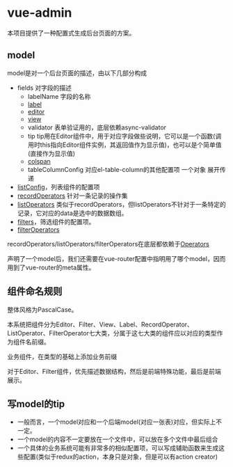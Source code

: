 # vue-admin

本项目提供了一种配置式生成后台页面的方案。

## model

model是对一个后台页面的描述，由以下几部分构成

* fields 对字段的描述
  * labelName 字段的名称
  * [label](https://github.com/jiangshanmeta/vue-admin/tree/master/src/components/common/Labels/)
  * [editor](https://github.com/jiangshanmeta/vue-admin/tree/master/src/components/common/Editors/)
  * [view](https://github.com/jiangshanmeta/vue-admin/tree/master/src/components/common/Views/)
  * validator 表单验证用的，底层依赖async-validator
  * tip tip用在Editor组件中，用于对应字段做些说明，它可以是一个函数(调用时this指向Editor组件实例，其返回值作为显示值)，也可以是个简单值(直接作为显示值)
  * [colspan](https://github.com/jiangshanmeta/vue-admin/tree/master/src/components/common/#MetaTable)
  * tableColumnConfig 对应el-table-column的其他配置项 一个对象 展开传递
* [listConfig](https://github.com/jiangshanmeta/vue-admin/tree/master/src/components/common#ListInfo)，列表组件的配置项
* [recordOperators](https://github.com/jiangshanmeta/vue-admin/tree/master/src/components/common/RecordOperators/) 针对一条记录的操作集
* [listOperators](https://github.com/jiangshanmeta/vue-admin/tree/master/src/components/common/ListOperators/) 类似于recordOperators，但listOperators不针对于一条特定的记录，它对应的data是选中的数据数组。
* [filters](https://github.com/jiangshanmeta/vue-admin/tree/master/src/components/common/Filters/)，筛选组件的配置项。
* [filterOperators](https://github.com/jiangshanmeta/vue-admin/tree/master/src/components/common/FilterOperators/)

recordOperators/listOperators/filterOperators在底层都依赖于[Operators](https://github.com/jiangshanmeta/vue-admin/tree/master/src/components/common/#Operators)

声明了一个model后，我们还需要在vue-router配置中指明用了哪个model，因而用到了vue-router的meta属性。

## 组件命名规则

整体风格为PascalCase。

本系统把组件分为Editor、Filter、View、Label、RecordOperator、ListOperator、FilterOperator七大类，分属于这七大类的组件应以对应的类型作为组件名前缀。

业务组件，在类型的基础上添加业务前缀

对于Editor、Filter组件，优先描述数据结构，然后是前端特殊功能，最后是前端展示。

## 写model的tip

* 一般而言，一个model对应和一个后端model(对应一张表)对应，但实际上不一定。
* 一个model的内容不一定要放在一个文件中，可以放在多个文件中最后组合
* 一个具体的业务系统可能有非常多的相似配置项，可以写成辅助函数来生成这些配置(类似于redux的action，本身只是对象，但是可以有action creator)
